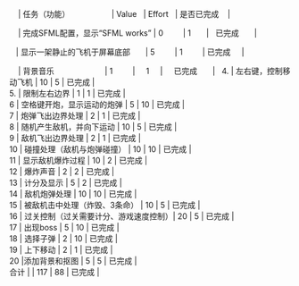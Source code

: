      | 任务（功能）                    |  Value    | Effort    | 是否已完成    |                                                 
     
     | 完成SFML配置，显示“SFML works”  | 0         |  1        |   已完成       | 
     
    | 显示一架静止的飞机于屏幕底部       | 5         |  1         |  已完成      |  
     
     | 背景音乐                       | 1         |     1      |     已完成       |  
4.    | 左右键，控制移动飞机             | 10        |    5       |    已完成      |  
5.    | 限制左右边界                    | 1         |     1      |     已完成      |  
6    | 空格键开炮，显示运动的炮弹        | 5         |    10     |    已完成       |  
7    | 炮弹飞出边界处理                | 2          |     1      |    已完成      |  
8    | 随机产生敌机，并向下运动          | 10        |    5      |   已完成       |  
9    | 敌机飞出边界处理                | 2         |     1       |     已完成     |  
10   | 碰撞处理（敌机与炮弹碰撞）      | 10         |  10      |    已完成       |  
11   | 显示敌机爆炸过程                | 10         |    2       |    已完成      |  
12   | 爆炸声音                       | 2           |    2        |    已完成     |  
13   | 计分及显示                     | 5         |    2       |      已完成      |  
14   | 敌机炮弹处理                   | 10         |    10       |    已完成       |  
15   | 被敌机击中处理（炸毁、3条命）     | 10          |    5       | 已完成         |  
16   | 过关控制（过关需要计分、游戏速度控制）| 20        |    5       |    已完成   |  
17   | 出现boss                              | 5           |  10         | 已完成  |  
18   | 选择子弹                              | 2           |   10        | 已完成  |  
19   | 上下移动                              | 2           |   1       | 已完成    |  
20		|添加背景和抠图					|	5			|	5			| 已完成	|  
合计   |                              |    117        |     88      |   已完成        |  

